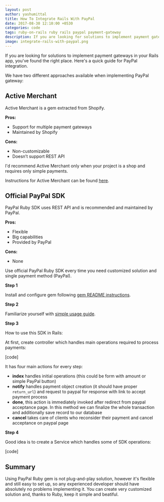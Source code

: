 ```yaml
---
layout: post
author: yashumittal
title: How To Integrate Rails With PayPal
date: 2017-08-30 12:10:00 +0530
categories: code
tags: ruby-on-rails ruby rails paypal payment-gateway
description: If you are looking for solutions to implement payment gateways in your Rails app, you've found the right place. Here's a quick guide for PayPal integration.
image: integrate-rails-with-paypal.png
---
```


If you are looking for solutions to implement payment gateways in your Rails app, you've found the right place. Here's a quick guide for PayPal integration.

We have two different approaches available when implementing PayPal gateway:

## Active Merchant

Active Merchant is a gem extracted from Shopify.

**Pros:**

* Support for multiple payment gateways
* Maintained by Shopify

**Cons:**

* Non-customizable
* Doesn’t support REST API

I'd recommend Active Merchant only when your project is a shop and requires only simple payments.

Instructions for Active Merchant can be found [here](//jldbasa.github.io/blog/2014/01/25/rails-4-paypal-express-checkout-integration/).

## Official PayPal SDK

PayPal Ruby SDK uses REST API and is recommended and maintained by PayPal.

**Pros:**

* Flexible
* Big capabilities
* Provided by PayPal

**Cons:**

* None

Use official PayPal Ruby SDK every time you need customized solution and single payment method (PayPal).

**Step 1**

Install and configure gem following [gem README instructions](//github.com/paypal/PayPal-Ruby-SDK#installation).

**Step 2**

Familiarize yourself with [simple usage guide](//devtools-paypal.com/guide/pay_paypal/ruby).

**Step 3**

How to use this SDK in Rails:

At first, create controller which handles main operations required to process payments:

[code]

It has four main actions for every step:

* **index** handles initial operations (this could be form with amount or simple PayPal button)
* **notify** handles payment object creation (it should have proper `return_url`) and request to paypal for response with link to accept payment process
* **done**, this action is immediately invoked after redirect from paypal acceptance page. In this method we can finalize the whole transaction and additionally save record to our database
* **cancel** takes care of clients who reconsider their payment and cancel acceptance on paypal page

**Step 4**

Good idea is to create a Service which handles some of SDK operations:

[code]

## Summary

Using PayPal Ruby gem is not plug-and-play solution, however it's flexible and still easy to set up, so any experienced developer should have absolutely no problems implementing it. You can create very customized solution and, thanks to Ruby, keep it simple and beatiful.
